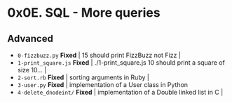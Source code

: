 
# 0x0E. SQL - More queries

## Advanced
 - `0-fizzbuzz.py` **Fixed** | 15 should print FizzBuzz not Fizz |
 - `1-print_square.js` **Fixed** | ./1-print_square.js 10 should print a square of size 10… |
 - `2-sort.rb` **Fixed** |  sorting arguments in Ruby |
 - `3-user.py` **Fixed** |   implementation of a User class in Python 
 - `4-delete_dnodeint/` **Fixed** |  implementation of a Double linked list in C |



